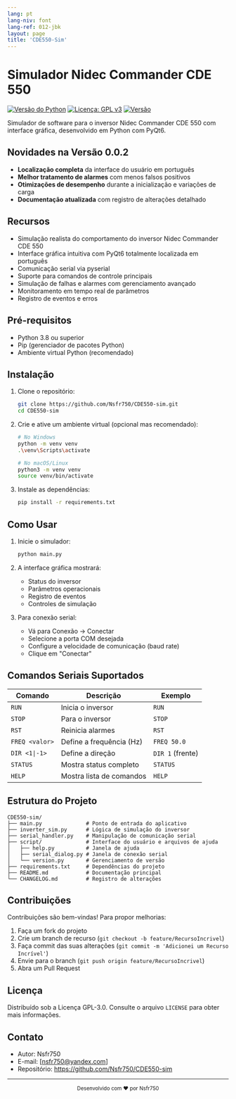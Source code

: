 ```yaml
---
lang: pt
lang-niv: font
lang-ref: 012-jbk
layout: page
title: 'CDE550-Sim'
---
```


# Simulador Nidec Commander CDE 550

[![Versão do Python](https://img.shields.io/badge/python-3.8+-blue.svg)](https://www.python.org/downloads/)
[![Licença: GPL v3](https://img.shields.io/badge/Licen%C3%A7a-GPLv3-blue.svg)](https://www.gnu.org/licenses/gpl-3.0)
[![Versão](https://img.shields.io/badge/vers%C3%A3o-0.0.2-green.svg)](CHANGELOG.md)

Simulador de software para o inversor Nidec Commander CDE 550 com interface gráfica, desenvolvido em Python com PyQt6.

## Novidades na Versão 0.0.2

- **Localização completa** da interface do usuário em português
- **Melhor tratamento de alarmes** com menos falsos positivos
- **Otimizações de desempenho** durante a inicialização e variações de carga
- **Documentação atualizada** com registro de alterações detalhado

## Recursos

- Simulação realista do comportamento do inversor Nidec Commander CDE 550
- Interface gráfica intuitiva com PyQt6 totalmente localizada em português
- Comunicação serial via pyserial
- Suporte para comandos de controle principais
- Simulação de falhas e alarmes com gerenciamento avançado
- Monitoramento em tempo real de parâmetros
- Registro de eventos e erros

## Pré-requisitos

- Python 3.8 ou superior
- Pip (gerenciador de pacotes Python)
- Ambiente virtual Python (recomendado)

## Instalação

1. Clone o repositório:
   ```bash
   git clone https://github.com/Nsfr750/CDE550-sim.git
   cd CDE550-sim
   ```

2. Crie e ative um ambiente virtual (opcional mas recomendado):
   ```bash
   # No Windows
   python -m venv venv
   .\venv\Scripts\activate
   
   # No macOS/Linux
   python3 -m venv venv
   source venv/bin/activate
   ```

3. Instale as dependências:
   ```bash
   pip install -r requirements.txt
   ```

## Como Usar

1. Inicie o simulador:
   ```bash
   python main.py
   ```

2. A interface gráfica mostrará:
   - Status do inversor
   - Parâmetros operacionais
   - Registro de eventos
   - Controles de simulação

3. Para conexão serial:
   - Vá para Conexão -> Conectar
   - Selecione a porta COM desejada
   - Configure a velocidade de comunicação (baud rate)
   - Clique em "Conectar"

## Comandos Seriais Suportados

| Comando | Descrição | Exemplo |
|---------|-----------|---------|
| `RUN` | Inicia o inversor | `RUN` |
| `STOP` | Para o inversor | `STOP` |
| `RST` | Reinicia alarmes | `RST` |
| `FREQ <valor>` | Define a frequência (Hz) | `FREQ 50.0` |
| `DIR <1\|-1>` | Define a direção | `DIR 1` (frente) |
| `STATUS` | Mostra status completo | `STATUS` |
| `HELP` | Mostra lista de comandos | `HELP` |

## Estrutura do Projeto

```
CDE550-sim/
├── main.py              # Ponto de entrada do aplicativo
├── inverter_sim.py      # Lógica de simulação do inversor
├── serial_handler.py    # Manipulação de comunicação serial
├── script/              # Interface do usuário e arquivos de ajuda
│   ├── help.py          # Janela de ajuda
│   ├── serial_dialog.py # Janela de conexão serial
│   └── version.py       # Gerenciamento de versão
├── requirements.txt     # Dependências do projeto
├── README.md            # Documentação principal
└── CHANGELOG.md         # Registro de alterações
```

## Contribuições

Contribuições são bem-vindas! Para propor melhorias:

1. Faça um fork do projeto
2. Crie um branch de recurso (`git checkout -b feature/RecursoIncrivel`)
3. Faça commit das suas alterações (`git commit -m 'Adicionei um Recurso Incrível'`)
4. Envie para o branch (`git push origin feature/RecursoIncrivel`)
5. Abra um Pull Request

## Licença

Distribuído sob a Licença GPL-3.0. Consulte o arquivo `LICENSE` para obter mais informações.

## Contato

- Autor: Nsfr750
- E-mail: [nsfr750@yandex.com]
- Repositório: https://github.com/Nsfr750/CDE550-sim

---

<div align="center">
  <sub>Desenvolvido com ❤️ por Nsfr750</sub>
</div>
